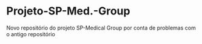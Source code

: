 # Projeto-SP-Med.-Group
Novo repositório do projeto SP-Medical Group por conta de problemas com o antigo repositório
